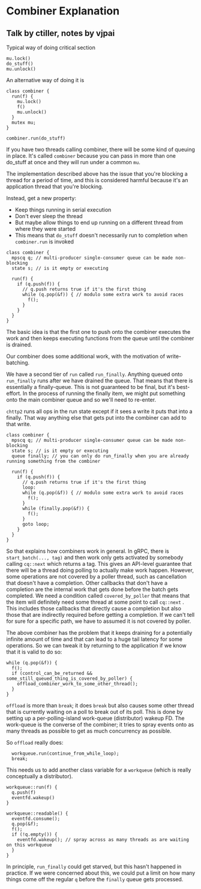# Combiner Explanation
## Talk by ctiller, notes by vjpai

Typical way of doing critical section

```
mu.lock()
do_stuff()
mu.unlock()
```

An alternative way of doing it is

```
class combiner {
  run(f) {
    mu.lock()
    f()
    mu.unlock()
  }
  mutex mu;
}

combiner.run(do_stuff)
```

If you have two threads calling combiner, there will be some kind of
queuing in place. It's called `combiner` because you can pass in more
than one do_stuff at once and they will run under a common `mu`.

The implementation described above has the issue that you're blocking a thread
for a period of time, and this is considered harmful because it's an application thread that you're blocking.

Instead, get a new property:
* Keep things running in serial execution
* Don't ever sleep the thread
* But maybe allow things to end up running on a different thread from where they were started
* This means that `do_stuff` doesn't necessarily run to completion when `combiner.run` is invoked

```
class combiner {
  mpscq q; // multi-producer single-consumer queue can be made non-blocking
  state s; // is it empty or executing
  
  run(f) {
    if (q.push(f)) { 
      // q.push returns true if it's the first thing
      while (q.pop(&f)) { // modulo some extra work to avoid races
        f();
      }
    }
  }
}
```

The basic idea is that the first one to push onto the combiner
executes the work and then keeps executing functions from the queue
until the combiner is drained.

Our combiner does some additional work, with the motivation of write-batching.

We have a second tier of `run` called `run_finally`. Anything queued
onto `run_finally` runs after we have drained the queue. That means
that there is essentially a finally-queue. This is not guaranteed to
be final, but it's best-effort. In the process of running the finally
item, we might put something onto the main combiner queue and so we'll
need to re-enter.

`chttp2` runs all ops in the run state except if it sees a write it puts that into a finally. That way anything else that gets put into the combiner can add to that write.

```
class combiner {
  mpscq q; // multi-producer single-consumer queue can be made non-blocking
  state s; // is it empty or executing
  queue finally; // you can only do run_finally when you are already running something from the combiner
  
  run(f) {
    if (q.push(f)) { 
      // q.push returns true if it's the first thing
      loop:
      while (q.pop(&f)) { // modulo some extra work to avoid races
        f();
      }
      while (finally.pop(&f)) {
        f();
      }
      goto loop;
    }
  }
}
```

So that explains how combiners work in general. In gRPC, there is
`start_batch(..., tag)` and then work only gets activated by somebody
calling `cq::next` which returns a tag. This gives an API-level
guarantee that there will be a thread doing polling to actually make
work happen. However, some operations are not covered by a poller
thread, such as cancellation that doesn't have a completion. Other
callbacks that don't have a completion are the internal work that gets
done before the batch gets completed. We need a condition called
`covered_by_poller` that means that the item will definitely need some
thread at some point to call `cq::next` . This includes those
callbacks that directly cause a completion but also those that are
indirectly required before getting a completion. If we can't tell for
sure for a specific path, we have to assumed it is not covered by
poller.

The above combiner has the problem that it keeps draining for a
potentially infinite amount of time and that can lead to a huge tail
latency for some operations. So we can tweak it by returning to the application
if we know that it is valid to do so:

```
while (q.pop(&f)) {
  f();
  if (control_can_be_returned && some_still_queued_thing_is_covered_by_poller) {
    offload_combiner_work_to_some_other_thread();
  }
}
```

`offload` is more than `break`; it does `break` but also causes some
other thread that is currently waiting on a poll to break out of its
poll. This is done by setting up a per-polling-island work-queue
(distributor) wakeup FD. The work-queue is the converse of the combiner; it
tries to spray events onto as many threads as possible to get as much concurrency as possible.

So `offload` really does:

``` 
  workqueue.run(continue_from_while_loop);
  break;
```

This needs us to add another class variable for a `workqueue`
(which is really conceptually a distributor).

```
workqueue::run(f) {
  q.push(f)
  eventfd.wakeup()
}

workqueue::readable() {
  eventfd.consume();
  q.pop(&f);
  f();
  if (!q.empty()) {
    eventfd.wakeup(); // spray across as many threads as are waiting on this workqueue
  }
}
```

In principle, `run_finally` could get starved, but this hasn't
happened in practice. If we were concerned about this, we could put a
limit on how many things come off the regular `q` before the `finally`
queue gets processed.

